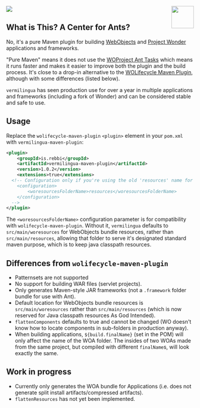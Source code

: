 ![](https://github.com/undur/vermilingua-maven-plugin/workflows/build/badge.svg)
<img align="right" src="https://www.hugi.io/github/img/antkiller2.png" width="60">

## What is This? A Center for Ants? 

No, it's a pure Maven plugin for building
[WebObjects](https://en.wikipedia.org/wiki/WebObjects) and [Project
Wonder](https://github.com/wocommunity/wonder) applications and
frameworks.

"Pure Maven" means it does not use the [WOProject Ant Tasks](https://wiki.wocommunity.org/display/WOL/WOProject-Ant)
which means it runs faster and makes it easier to improve both the plugin and the
build process.  It's close to a drop-in alternative to the [WOLifecycle Maven
Plugin](https://github.com/wocommunity/wolifecycle-maven-plugin),
although with some differences (listed below).

`vermilingua` has seen production use for over a year in multiple
applications and frameworks (including a fork of Wonder) and can
be considered stable and safe to use.

## Usage

Replace the `wolifecycle-maven-plugin` `<plugin>` element in your
`pom.xml` with `vermilingua-maven-plugin`:

```xml
<plugin>
	<groupId>is.rebbi</groupId>
	<artifactId>vermilingua-maven-plugin</artifactId>
	<version>1.0.2</version>
	<extensions>true</extensions>
  <!-- Configuration only if you're using the old 'resources' name for the resources folder
	<configuration>
		<woresourcesFolderName>resources</woresourcesFolderName>
	</configuration>
  -->
</plugin>
```

The `<woresourcesFolderName>` configuration parameter is for compatibility
with `wolifecycle-maven-plugin`. Without it, `vermilingua` defaults to 
`src/main/woresources` for WebObjects bundle resources, rather
than `src/main/resources`, allowing that folder to serve it's designated standard
maven purpose, which is to keep java classpath resources.


## Differences from `wolifecycle-maven-plugin`

* Patternsets are not supported
* No support for building WAR files (servlet projects).
* Only generates Maven-style JAR frameworks (not a `.framework` folder
  bundle for use with Ant).
* Default location for WebObjects bundle resources is
  `src/main/woresources` rather than `src/main/resources` (which is
  now reserved for Java classpath resources As God Intended).
* `flattenComponents` defaults to true and cannot be changed (WO doesn't know how to locate components in sub-folders in production anyway).
* When building applications, `${build.finalName}` (set in the POM)
  will only affect the name of the WOA folder. The insides of two WOAs
  made from the same project, but compiled with different
  `finalName`s, will look exactly the same.
  
## Work in progress

* Currently only generates the WOA bundle for Applications (i.e. does not
  generate split install artifacts/compressed artifacts).
* `flattenResources` has not yet been implemented.